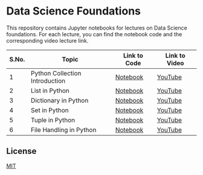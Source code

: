# Data Science Foundations

This repository contains Jupyter notebooks for lectures on Data Science foundations. For each lecture, you can find the notebook code and the corresponding video lecture link.

| S.No. | Topic | Link to Code | Link to Video |
|-------|-------|--------------|---------------|
| 1     | Python Collection Introduction | [Notebook](./a_python_collections.ipynb)| [YouTube](https://youtu.be/4e9AUEjsTdU) |
| 2     | List in Python | [Notebook](./b_python_list.ipynb) | [YouTube](https://youtu.be/eHHTcMjxdsI) |
| 3     | Dictionary in Python | [Notebook](./c_python_dictionary.ipynb) | [YouTube](https://youtu.be/xahz4B3AkZ8) |
| 4     | Set in Python | [Notebook](./d_python_set.ipynb) | [YouTube](https://youtu.be/NgWCQ2JFd6Q) |
| 5     | Tuple in Python | [Notebook](./e_python_tuple.ipynb) | [YouTube](https://youtu.be/gXKZ_4naf3Y) |
| 6     | File Handling in Python | [Notebook](./f_file_handling.ipynb) | [YouTube](https://youtu.be/pVShOUK1-LE) |

## License

[MIT](./LICENSE)

